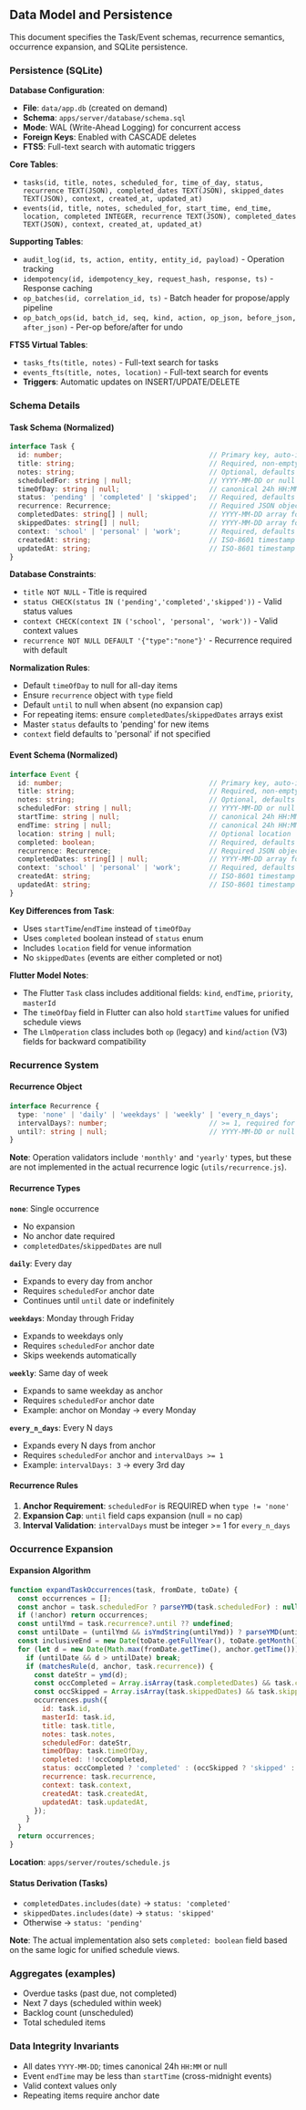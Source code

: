 ## Data Model and Persistence

This document specifies the Task/Event schemas, recurrence semantics, occurrence expansion, and SQLite persistence.

### Persistence (SQLite)

**Database Configuration**:
- **File**: `data/app.db` (created on demand)
- **Schema**: `apps/server/database/schema.sql`
- **Mode**: WAL (Write-Ahead Logging) for concurrent access
- **Foreign Keys**: Enabled with CASCADE deletes
- **FTS5**: Full-text search with automatic triggers

**Core Tables**:
- `tasks(id, title, notes, scheduled_for, time_of_day, status, recurrence TEXT(JSON), completed_dates TEXT(JSON), skipped_dates TEXT(JSON), context, created_at, updated_at)`
- `events(id, title, notes, scheduled_for, start_time, end_time, location, completed INTEGER, recurrence TEXT(JSON), completed_dates TEXT(JSON), context, created_at, updated_at)`

**Supporting Tables**:
- `audit_log(id, ts, action, entity, entity_id, payload)` - Operation tracking
- `idempotency(id, idempotency_key, request_hash, response, ts)` - Response caching
- `op_batches(id, correlation_id, ts)` - Batch header for propose/apply pipeline
- `op_batch_ops(id, batch_id, seq, kind, action, op_json, before_json, after_json)` - Per-op before/after for undo

**FTS5 Virtual Tables**:
- `tasks_fts(title, notes)` - Full-text search for tasks
- `events_fts(title, notes, location)` - Full-text search for events
- **Triggers**: Automatic updates on INSERT/UPDATE/DELETE

### Schema Details

#### Task Schema (Normalized)

```typescript
interface Task {
  id: number;                                    // Primary key, auto-increment
  title: string;                                 // Required, non-empty
  notes: string;                                 // Optional, defaults to ''
  scheduledFor: string | null;                   // YYYY-MM-DD or null for backlog
  timeOfDay: string | null;                      // canonical 24h HH:MM or null (all-day)
  status: 'pending' | 'completed' | 'skipped';   // Required, defaults to 'pending'
  recurrence: Recurrence;                        // Required JSON object
  completedDates: string[] | null;               // YYYY-MM-DD array for repeating
  skippedDates: string[] | null;                 // YYYY-MM-DD array for repeating
  context: 'school' | 'personal' | 'work';       // Required, defaults to 'personal'
  createdAt: string;                             // ISO-8601 timestamp
  updatedAt: string;                             // ISO-8601 timestamp
}
```

**Database Constraints**:
- `title NOT NULL` - Title is required
- `status CHECK(status IN ('pending','completed','skipped'))` - Valid status values
- `context CHECK(context IN ('school', 'personal', 'work'))` - Valid context values
- `recurrence NOT NULL DEFAULT '{"type":"none"}'` - Recurrence required with default

**Normalization Rules**:
- Default `timeOfDay` to null for all-day items
- Ensure `recurrence` object with `type` field
- Default `until` to null when absent (no expansion cap)
- For repeating items: ensure `completedDates`/`skippedDates` arrays exist
- Master `status` defaults to 'pending' for new items
- `context` field defaults to 'personal' if not specified

#### Event Schema (Normalized)

```typescript
interface Event {
  id: number;                                    // Primary key, auto-increment
  title: string;                                 // Required, non-empty
  notes: string;                                 // Optional, defaults to ''
  scheduledFor: string | null;                   // YYYY-MM-DD or null
  startTime: string | null;                      // canonical 24h HH:MM or null
  endTime: string | null;                        // canonical 24h HH:MM or null (may wrap)
  location: string | null;                       // Optional location
  completed: boolean;                            // Required, defaults to false
  recurrence: Recurrence;                        // Required JSON object
  completedDates: string[] | null;               // YYYY-MM-DD array for repeating
  context: 'school' | 'personal' | 'work';       // Required, defaults to 'personal'
  createdAt: string;                             // ISO-8601 timestamp
  updatedAt: string;                             // ISO-8601 timestamp
}
```

**Key Differences from Task**:
- Uses `startTime`/`endTime` instead of `timeOfDay`
- Uses `completed` boolean instead of `status` enum
- Includes `location` field for venue information
- No `skippedDates` (events are either completed or not)

**Flutter Model Notes**:
- The Flutter `Task` class includes additional fields: `kind`, `endTime`, `priority`, `masterId`
- The `timeOfDay` field in Flutter can also hold `startTime` values for unified schedule views
- The `LlmOperation` class includes both `op` (legacy) and `kind`/`action` (V3) fields for backward compatibility

### Recurrence System

#### Recurrence Object

```typescript
interface Recurrence {
  type: 'none' | 'daily' | 'weekdays' | 'weekly' | 'every_n_days';
  intervalDays?: number;                         // >= 1, required for 'every_n_days'
  until?: string | null;                         // YYYY-MM-DD or null (no cap)
}
```

**Note**: Operation validators include `'monthly'` and `'yearly'` types, but these are not implemented in the actual recurrence logic (`utils/recurrence.js`).

#### Recurrence Types

**`none`**: Single occurrence
- No expansion
- No anchor date required
- `completedDates`/`skippedDates` are null

**`daily`**: Every day
- Expands to every day from anchor
- Requires `scheduledFor` anchor date
- Continues until `until` date or indefinitely

**`weekdays`**: Monday through Friday
- Expands to weekdays only
- Requires `scheduledFor` anchor date
- Skips weekends automatically

**`weekly`**: Same day of week
- Expands to same weekday as anchor
- Requires `scheduledFor` anchor date
- Example: anchor on Monday → every Monday

**`every_n_days`**: Every N days
- Expands every N days from anchor
- Requires `scheduledFor` anchor and `intervalDays >= 1`
- Example: `intervalDays: 3` → every 3rd day

#### Recurrence Rules

1. **Anchor Requirement**: `scheduledFor` is REQUIRED when `type != 'none'`
2. **Expansion Cap**: `until` field caps expansion (null = no cap)
3. **Interval Validation**: `intervalDays` must be integer >= 1 for `every_n_days`

### Occurrence Expansion

#### Expansion Algorithm

```javascript
function expandTaskOccurrences(task, fromDate, toDate) {
  const occurrences = [];
  const anchor = task.scheduledFor ? parseYMD(task.scheduledFor) : null;
  if (!anchor) return occurrences;
  const untilYmd = task.recurrence?.until ?? undefined;
  const untilDate = (untilYmd && isYmdString(untilYmd)) ? parseYMD(untilYmd) : null;
  const inclusiveEnd = new Date(toDate.getFullYear(), toDate.getMonth(), toDate.getDate() + 1);
  for (let d = new Date(Math.max(fromDate.getTime(), anchor.getTime())); d < inclusiveEnd; d = new Date(d.getFullYear(), d.getMonth(), d.getDate() + 1)) {
    if (untilDate && d > untilDate) break;
    if (matchesRule(d, anchor, task.recurrence)) {
      const dateStr = ymd(d);
      const occCompleted = Array.isArray(task.completedDates) && task.completedDates.includes(dateStr);
      const occSkipped = Array.isArray(task.skippedDates) && task.skippedDates.includes(dateStr);
      occurrences.push({
        id: task.id,
        masterId: task.id,
        title: task.title,
        notes: task.notes,
        scheduledFor: dateStr,
        timeOfDay: task.timeOfDay,
        completed: !!occCompleted,
        status: occCompleted ? 'completed' : (occSkipped ? 'skipped' : 'pending'),
        recurrence: task.recurrence,
        context: task.context,
        createdAt: task.createdAt,
        updatedAt: task.updatedAt,
      });
    }
  }
  return occurrences;
}
```

**Location**: `apps/server/routes/schedule.js`

#### Status Derivation (Tasks)
- `completedDates.includes(date)` → `status: 'completed'`
- `skippedDates.includes(date)` → `status: 'skipped'`
- Otherwise → `status: 'pending'`

**Note**: The actual implementation also sets `completed: boolean` field based on the same logic for unified schedule views.

### Aggregates (examples)
- Overdue tasks (past due, not completed)
- Next 7 days (scheduled within week)
- Backlog count (unscheduled)
- Total scheduled items

### Data Integrity Invariants
- All dates `YYYY-MM-DD`; times canonical 24h `HH:MM` or null
- Event `endTime` may be less than `startTime` (cross-midnight events)
- Valid context values only
- Repeating items require anchor date



